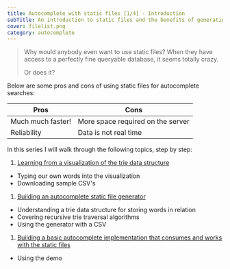 ```yaml
---
title: Autocomplete with static files [1/4] - Introduction
subTitle: An introduction to static files and the benefits of generating static files for your autocomplete implementation.
cover: filelist.png
category: autocomplete
---
```


> Why would anybody even want to use static files? When they have access to a perfectly fine queryable database, it seems totally crazy.
>
>Or does it?

Below are some pros and cons of using static files for autocomplete searches:

Pros | Cons
---------|----------
<span style="cursor:help" title="No server side logic.">Much much faster!</span> | <span style="cursor:help" title="More space used on the server, one file for each letter sequence that results. For example: A -> { Andrew, Adam, Anthony }, AN -> { Andrew } etc...">More space required on the server</span>
<span style="cursor:help" title="Less points of failure, no database issues, files can be served from any server.">Reliability</span> | <span style="cursor:help" title="Generating the static files must be done upfront.">Data is not real time</span>

In this series I will walk through the following topics, step by step:

1. [Learning from a visualization of the trie data structure](/autocomplete-with-static-files-part-2)
- Typing our own words into the visualization
- Downloading sample CSV's
1. [Building an autocomplete static file generator](/autocomplete-with-static-files-part-3)
- Understanding a trie data structure for storing words in relation
- Covering recursive trie traversal algorithms
- Using the generator with a CSV
1. [Building a basic autocomplete implementation that consumes and works with the static files](/autocomplete-with-static-files-part-4)
- Using the demo